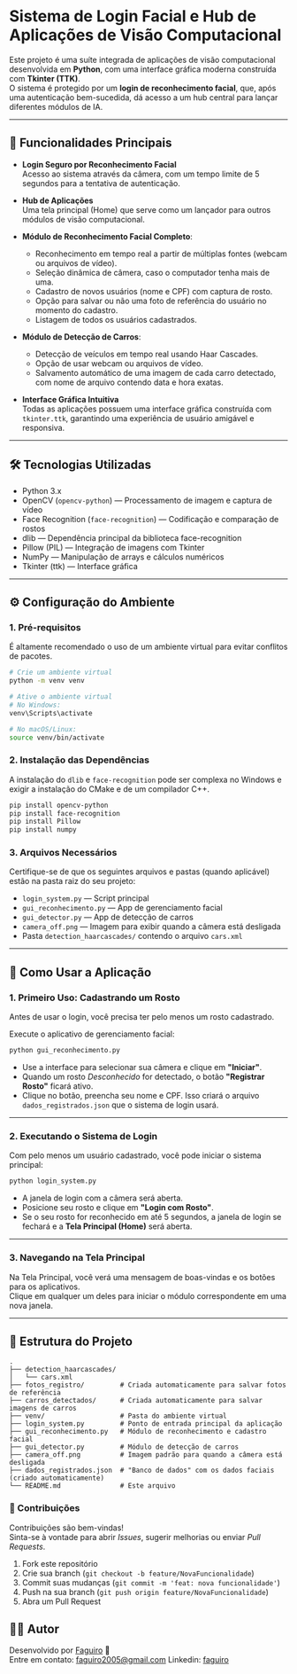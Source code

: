 
# Sistema de Login Facial e Hub de Aplicações de Visão Computacional

Este projeto é uma suíte integrada de aplicações de visão computacional desenvolvida em **Python**, com uma interface gráfica moderna construída com **Tkinter (TTK)**.  
O sistema é protegido por um **login de reconhecimento facial**, que, após uma autenticação bem-sucedida, dá acesso a um hub central para lançar diferentes módulos de IA.

---

## 🚀 Funcionalidades Principais

- **Login Seguro por Reconhecimento Facial**  
  Acesso ao sistema através da câmera, com um tempo limite de 5 segundos para a tentativa de autenticação.

- **Hub de Aplicações**  
  Uma tela principal (Home) que serve como um lançador para outros módulos de visão computacional.

- **Módulo de Reconhecimento Facial Completo**:
  - Reconhecimento em tempo real a partir de múltiplas fontes (webcam ou arquivos de vídeo).
  - Seleção dinâmica de câmera, caso o computador tenha mais de uma.
  - Cadastro de novos usuários (nome e CPF) com captura de rosto.
  - Opção para salvar ou não uma foto de referência do usuário no momento do cadastro.
  - Listagem de todos os usuários cadastrados.

- **Módulo de Detecção de Carros**:
  - Detecção de veículos em tempo real usando Haar Cascades.
  - Opção de usar webcam ou arquivos de vídeo.
  - Salvamento automático de uma imagem de cada carro detectado, com nome de arquivo contendo data e hora exatas.

- **Interface Gráfica Intuitiva**  
  Todas as aplicações possuem uma interface gráfica construída com `tkinter.ttk`, garantindo uma experiência de usuário amigável e responsiva.

---

## 🛠️ Tecnologias Utilizadas

- Python 3.x  
- OpenCV (`opencv-python`) — Processamento de imagem e captura de vídeo  
- Face Recognition (`face-recognition`) — Codificação e comparação de rostos  
- dlib — Dependência principal da biblioteca face-recognition  
- Pillow (PIL) — Integração de imagens com Tkinter  
- NumPy — Manipulação de arrays e cálculos numéricos  
- Tkinter (ttk) — Interface gráfica  

---

## ⚙️ Configuração do Ambiente

### 1. Pré-requisitos

É altamente recomendado o uso de um ambiente virtual para evitar conflitos de pacotes.

```bash
# Crie um ambiente virtual
python -m venv venv

# Ative o ambiente virtual
# No Windows:
venv\Scripts\activate

# No macOS/Linux:
source venv/bin/activate
```

### 2. Instalação das Dependências

A instalação do `dlib` e `face-recognition` pode ser complexa no Windows e exigir a instalação do CMake e de um compilador C++.

```bash
pip install opencv-python
pip install face-recognition
pip install Pillow
pip install numpy
```

### 3. Arquivos Necessários

Certifique-se de que os seguintes arquivos e pastas (quando aplicável) estão na pasta raiz do seu projeto:

- `login_system.py` — Script principal  
- `gui_reconhecimento.py` — App de gerenciamento facial  
- `gui_detector.py` — App de detecção de carros  
- `camera_off.png` — Imagem para exibir quando a câmera está desligada  
- Pasta `detection_haarcascades/` contendo o arquivo `cars.xml`

---

## 🚀 Como Usar a Aplicação

### 1. Primeiro Uso: Cadastrando um Rosto

Antes de usar o login, você precisa ter pelo menos um rosto cadastrado.

Execute o aplicativo de gerenciamento facial:

```bash
python gui_reconhecimento.py
```

- Use a interface para selecionar sua câmera e clique em **"Iniciar"**.
- Quando um rosto *Desconhecido* for detectado, o botão **"Registrar Rosto"** ficará ativo.
- Clique no botão, preencha seu nome e CPF. Isso criará o arquivo `dados_registrados.json` que o sistema de login usará.

---

### 2. Executando o Sistema de Login

Com pelo menos um usuário cadastrado, você pode iniciar o sistema principal:

```bash
python login_system.py
```

- A janela de login com a câmera será aberta.
- Posicione seu rosto e clique em **"Login com Rosto"**.
- Se o seu rosto for reconhecido em até 5 segundos, a janela de login se fechará e a **Tela Principal (Home)** será aberta.

---

### 3. Navegando na Tela Principal

Na Tela Principal, você verá uma mensagem de boas-vindas e os botões para os aplicativos.  
Clique em qualquer um deles para iniciar o módulo correspondente em uma nova janela.

---

## 📁 Estrutura do Projeto

```
.
├── detection_haarcascades/
│   └── cars.xml
├── fotos_registro/         # Criada automaticamente para salvar fotos de referência
├── carros_detectados/      # Criada automaticamente para salvar imagens de carros
├── venv/                   # Pasta do ambiente virtual
├── login_system.py         # Ponto de entrada principal da aplicação
├── gui_reconhecimento.py   # Módulo de reconhecimento e cadastro facial
├── gui_detector.py         # Módulo de detecção de carros
├── camera_off.png          # Imagem padrão para quando a câmera está desligada
├── dados_registrados.json  # "Banco de dados" com os dados faciais (criado automaticamente)
└── README.md               # Este arquivo
```

### 🤝 Contribuições

Contribuições são bem-vindas!  
Sinta-se à vontade para abrir *Issues*, sugerir melhorias ou enviar *Pull Requests*.

1. Fork este repositório
2. Crie sua branch (`git checkout -b feature/NovaFuncionalidade`)
3. Commit suas mudanças (`git commit -m 'feat: nova funcionalidade'`)
4. Push na sua branch (`git push origin feature/NovaFuncionalidade`)
5. Abra um Pull Request

## 👨‍💻 Autor

Desenvolvido por [Faguiro](https://github.com/Faguiro) 🚀  
Entre em contato: faguiro2005@gmail.com
Linkedin: [faguiro](https://linkedin.com/in/faguiro)


